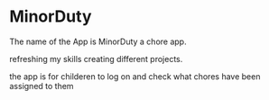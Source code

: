 # MinorDuty

The name of the App is MinorDuty a chore app.

refreshing my skills creating different projects.

the app is for childeren to log on and check what chores have been assigned to them

